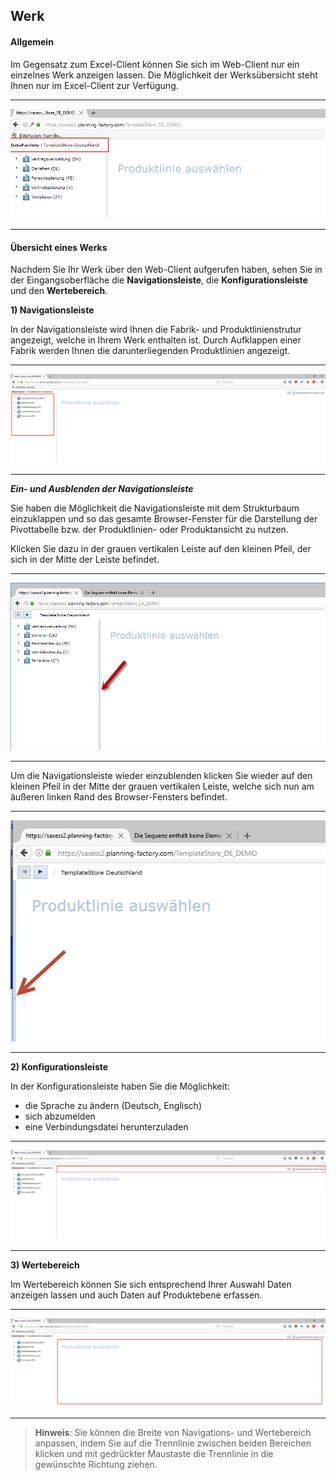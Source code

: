 ## Werk

#### Allgemein

Im Gegensatz zum Excel-Client können Sie sich im Web-Client nur ein einzelnes Werk anzeigen lassen. Die Möglichkeit der Werksübersicht steht Ihnen nur im Excel-Client zur Verfügung.

---
![](/assets/w1.png)

---

#### Übersicht eines Werks

Nachdem Sie Ihr Werk über den Web-Client aufgerufen haben, sehen Sie in der Eingangsoberfläche die **Navigationsleiste**, die **Konfigurationsleiste** und den **Wertebereich**.

**1) Navigationsleiste**

In der Navigationsleiste wird Ihnen die Fabrik- und Produktlinienstrutur angezeigt, welche in Ihrem Werk enthalten ist. Durch Aufklappen einer Fabrik werden Ihnen die darunterliegenden Produktlinien angezeigt.

---
![](/assets/w3.png)

---

***Ein- und Ausblenden der Navigationsleiste***

Sie haben die Möglichkeit die Navigationsleiste mit dem Strukturbaum einzuklappen und so das gesamte Browser-Fenster für die Darstellung der Pivottabelle bzw. der Produktlinien- oder Produktansicht zu nutzen.

Klicken Sie dazu in der grauen vertikalen Leiste auf den kleinen Pfeil, der sich in der Mitte der Leiste befindet.

---
![](/assets/wfab2.png)

---

Um die Navigationsleiste wieder einzublenden klicken Sie wieder auf den kleinen Pfeil in der Mitte der grauen vertikalen Leiste, welche sich nun am äußeren linken Rand des Browser-Fensters befindet.

---
![](/assets/wfab3.png)

---

**2) Konfigurationsleiste**

In der Konfigurationsleiste haben Sie die Möglichkeit:

* die Sprache zu ändern (Deutsch, Englisch)
* sich abzumelden
* eine Verbindungsdatei herunterzuladen

---
![](/assets/w2.png)

---

**3) Wertebereich**

Im Wertebereich können Sie sich entsprechend Ihrer Auswahl Daten anzeigen lassen und auch Daten auf Produktebene erfassen.

---
![](/assets/w4.png)

---

> **Hinweis**: Sie können die Breite von Navigations- und Wertebereich anpassen, indem Sie auf die Trennlinie zwischen beiden Bereichen klicken und mit gedrückter Maustaste die Trennlinie in die gewünschte Richtung ziehen.